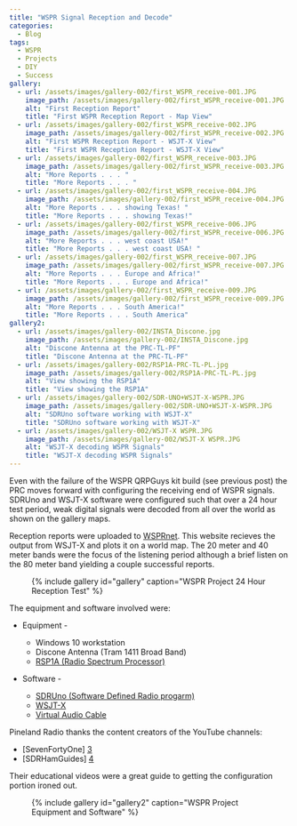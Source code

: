 ```yaml
---
title: "WSPR Signal Reception and Decode"
categories:
  - Blog
tags:
  - WSPR
  - Projects
  - DIY
  - Success
gallery:
  - url: /assets/images/gallery-002/first_WSPR_receive-001.JPG
    image_path: /assets/images/gallery-002/first_WSPR_receive-001.JPG
    alt: "First Reception Report"
    title: "First WSPR Reception Report - Map View"
  - url: /assets/images/gallery-002/first_WSPR_receive-002.JPG
    image_path: /assets/images/gallery-002/first_WSPR_receive-002.JPG
    alt: "First WSPR Reception Report - WSJT-X View"
    title: "First WSPR Reception Report - WSJT-X View"
  - url: /assets/images/gallery-002/first_WSPR_receive-003.JPG
    image_path: /assets/images/gallery-002/first_WSPR_receive-003.JPG
    alt: "More Reports . . . "
    title: "More Reports . . . "
  - url: /assets/images/gallery-002/first_WSPR_receive-004.JPG
    image_path: /assets/images/gallery-002/first_WSPR_receive-004.JPG
    alt: "More Reports . . . showing Texas! "
    title: "More Reports . . . showing Texas!"
  - url: /assets/images/gallery-002/first_WSPR_receive-006.JPG
    image_path: /assets/images/gallery-002/first_WSPR_receive-006.JPG
    alt: "More Reports . . . west coast USA!"
    title: "More Reports . . . west coast USA! "
  - url: /assets/images/gallery-002/first_WSPR_receive-007.JPG
    image_path: /assets/images/gallery-002/first_WSPR_receive-007.JPG
    alt: "More Reports . . . Europe and Africa!"
    title: "More Reports . . . Europe and Africa!"
  - url: /assets/images/gallery-002/first_WSPR_receive-009.JPG
    image_path: /assets/images/gallery-002/first_WSPR_receive-009.JPG
    alt: "More Reports . . . South America!"
    title: "More Reports . . . South America"
gallery2:
  - url: /assets/images/gallery-002/INSTA_Discone.jpg
    image_path: /assets/images/gallery-002/INSTA_Discone.jpg
    alt: "Discone Antenna at the PRC-TL-PF"
    title: "Discone Antenna at the PRC-TL-PF"
  - url: /assets/images/gallery-002/RSP1A-PRC-TL-PL.jpg
    image_path: /assets/images/gallery-002/RSP1A-PRC-TL-PL.jpg
    alt: "View showing the RSP1A"
    title: "View showing the RSP1A"
  - url: /assets/images/gallery-002/SDR-UNO+WSJT-X-WSPR.JPG
    image_path: /assets/images/gallery-002/SDR-UNO+WSJT-X-WSPR.JPG
    alt: "SDRUno software working with WSJT-X"
    title: "SDRUno software working with WSJT-X"
  - url: /assets/images/gallery-002/WSJT-X WSPR.JPG
    image_path: /assets/images/gallery-002/WSJT-X WSPR.JPG
    alt: "WSJT-X decoding WSPR Signals"
    title: "WSJT-X decoding WSPR Signals"
---
```


Even with the failure of the WSPR QRPGuys kit build (see previous post) the PRC moves forward with configuring the receiving end of WSPR signals.  SDRUno and WSJT-X software were configured such that over a 24 hour test period, weak digital signals were decoded from all over the world as shown on the gallery maps. 
 
Reception reports were uploaded to [WSPRnet][7].  This website recieves the output from WSJT-X and plots it on a world map.  The 20 meter and 40 meter bands were the focus of the listening period although a brief listen on the 80 meter band yielding a couple successful reports.
 
<figure>
{% include gallery id="gallery" caption="WSPR Project 24 Hour Reception Test" %}
</figure>

The equipment and software involved were:
* Equipment -
  * Windows 10 workstation
  * Discone Antenna (Tram 1411 Broad Band)
  * [RSP1A (Radio Spectrum Processor)][1]
 
* Software -
  * [SDRUno (Software Defined Radio progarm)][2]
  * [WSJT-X][6]
  * [Virtual Audio Cable][5] 
 
Pineland Radio thanks the content creators of the YouTube channels:
* [SevenFortyOne] [3] 
* [SDRHamGuides] [4] 

Their educational videos were a great guide to getting the configuration portion ironed out.

<figure>
{% include gallery id="gallery2" caption="WSPR Project Equipment and Software" %}
</figure>

[1]: https://www.sdrplay.com/rsp1a/
[2]: https://www.sdrplay.com/downloads/
[3]: https://www.youtube.com/channel/UChintPJZoKbKUeaAOWpIOgg
[4]: https://www.youtube.com/channel/UCFqL7rX68aatRB0QESJLcqw
[5]: https://vac.muzychenko.net/en/
[6]: https://physics.princeton.edu/pulsar/K1JT/wsjtx.html
[7]: http://wsprnet.org/drupal/wsprnet/map

